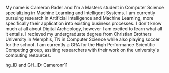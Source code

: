 My name is Cameron Rader and I'm a Masters student in Computer Science specializing in Machine Learning and Intelligent Systems. I am currently pursuing research in Artificial Intelligence and Machine Learning,
more specifically their application into existing business processes. I don't know much at all about Digital Archeology, however I am excited to learn what all it entails. I recieved my undergraduate degree from 
Christian Brothers University in Memphis, TN in Computer Science while also playing soccer for the school. I am currently a GRA for the High Performance Scientific Computing group, assiting researchers with their work
on the university's computing resources. 


hg_ID and GH_ID: Cameronr11
